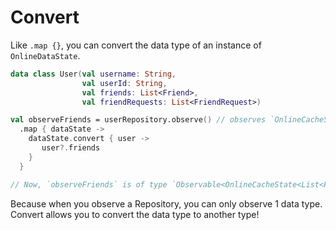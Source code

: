 # Convert

Like `.map {}`, you can convert the data type of an instance of `OnlineDataState`.

```kotlin
data class User(val username: String,
                val userId: String,
                val friends: List<Friend>,
                val friendRequests: List<FriendRequest>)

val observeFriends = userRepository.observe() // observes `OnlineCacheState<User>`
  .map { dataState ->
    dataState.convert { user ->
       user?.friends
    }
  }

// Now, `observeFriends` is of type `Observable<OnlineCacheState<List<Friend>>>`
```

Because when you observe a Repository, you can only observe 1 data type. Convert allows you to convert the data type to another type!